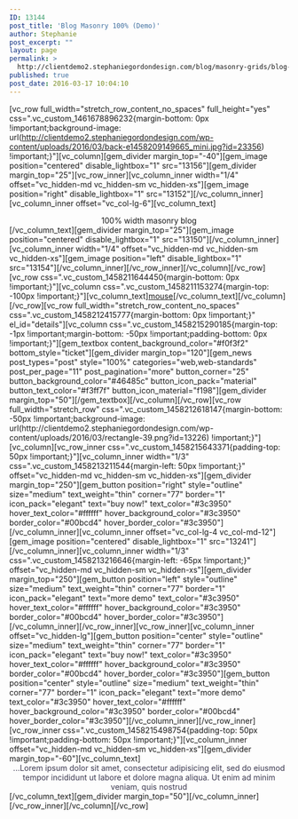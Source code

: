 ```yaml
---
ID: 13144
post_title: 'Blog Masonry 100% (Demo)'
author: Stephanie
post_excerpt: ""
layout: page
permalink: >
  http://clientdemo2.stephaniegordondesign.com/blog/masonry-grids/blog-masonry-100/
published: true
post_date: 2016-03-17 10:04:10
---
```

[vc_row full_width="stretch_row_content_no_spaces" full_height="yes" css=".vc_custom_1461678896232{margin-bottom: 0px !important;background-image: url(http://clientdemo2.stephaniegordondesign.com/wp-content/uploads/2016/03/back-e1458209149665_mini.jpg?id=23356) !important;}"][vc_column][gem_divider margin_top="-40"][gem_image position="centered" disable_lightbox="1" src="13156"][gem_divider margin_top="25"][vc_row_inner][vc_column_inner width="1/4" offset="vc_hidden-md vc_hidden-sm vc_hidden-xs"][gem_image position="right" disable_lightbox="1" src="13152"][/vc_column_inner][vc_column_inner offset="vc_col-lg-6"][vc_column_text]
<div class="title-h1" style="text-align: center;"><span class="light">100% width masonry blog</span></div>
[/vc_column_text][gem_divider margin_top="25"][gem_image position="centered" disable_lightbox="1" src="13150"][/vc_column_inner][vc_column_inner width="1/4" offset="vc_hidden-md vc_hidden-sm vc_hidden-xs"][gem_image position="left" disable_lightbox="1" src="13154"][/vc_column_inner][/vc_row_inner][/vc_column][/vc_row][vc_row css=".vc_custom_1458211644450{margin-bottom: 0px !important;}"][vc_column css=".vc_custom_1458211153274{margin-top: -100px !important;}"][vc_column_text]<a class="mouse-scroll scroll-to-anchor" href="#details">mouse</a>[/vc_column_text][/vc_column][/vc_row][vc_row full_width="stretch_row_content_no_spaces" css=".vc_custom_1458212415777{margin-bottom: 0px !important;}" el_id="details"][vc_column css=".vc_custom_1458215290185{margin-top: -1px !important;margin-bottom: -50px !important;padding-bottom: 0px !important;}"][gem_textbox content_background_color="#f0f3f2" bottom_style="ticket"][gem_divider margin_top="120"][gem_news post_types="post" style="100%" categories="web,web-standards" post_per_page="11" post_pagination="more" button_corner="25" button_background_color="#46485c" button_icon_pack="material" button_text_color="#f3ff7f" button_icon_material="f198"][gem_divider margin_top="50"][/gem_textbox][/vc_column][/vc_row][vc_row full_width="stretch_row" css=".vc_custom_1458212618147{margin-bottom: -50px !important;background-image: url(http://clientdemo2.stephaniegordondesign.com/wp-content/uploads/2016/03/rectangle-39.png?id=13226) !important;}"][vc_column][vc_row_inner css=".vc_custom_1458215643371{padding-top: 50px !important;}"][vc_column_inner width="1/3" css=".vc_custom_1458213211544{margin-left: 50px !important;}" offset="vc_hidden-md vc_hidden-sm vc_hidden-xs"][gem_divider margin_top="250"][gem_button position="right" style="outline" size="medium" text_weight="thin" corner="77" border="1" icon_pack="elegant" text="buy now!" text_color="#3c3950" hover_text_color="#ffffff" hover_background_color="#3c3950" border_color="#00bcd4" hover_border_color="#3c3950"][/vc_column_inner][vc_column_inner offset="vc_col-lg-4 vc_col-md-12"][gem_image position="centered" disable_lightbox="1" src="13241"][/vc_column_inner][vc_column_inner width="1/3" css=".vc_custom_1458213216646{margin-left: -65px !important;}" offset="vc_hidden-md vc_hidden-sm vc_hidden-xs"][gem_divider margin_top="250"][gem_button position="left" style="outline" size="medium" text_weight="thin" corner="77" border="1" icon_pack="elegant" text="more demo" text_color="#3c3950" hover_text_color="#ffffff" hover_background_color="#3c3950" border_color="#00bcd4" hover_border_color="#3c3950"][/vc_column_inner][/vc_row_inner][vc_row_inner][vc_column_inner offset="vc_hidden-lg"][gem_button position="center" style="outline" size="medium" text_weight="thin" corner="77" border="1" icon_pack="elegant" text="buy now!" text_color="#3c3950" hover_text_color="#ffffff" hover_background_color="#3c3950" border_color="#00bcd4" hover_border_color="#3c3950"][gem_button position="center" style="outline" size="medium" text_weight="thin" corner="77" border="1" icon_pack="elegant" text="more demo" text_color="#3c3950" hover_text_color="#ffffff" hover_background_color="#3c3950" border_color="#00bcd4" hover_border_color="#3c3950"][/vc_column_inner][/vc_row_inner][vc_row_inner css=".vc_custom_1458215498754{padding-top: 50px !important;padding-bottom: 50px !important;}"][vc_column_inner offset="vc_hidden-md vc_hidden-sm vc_hidden-xs"][gem_divider margin_top="-60"][vc_column_text]
<div class="styled-subtitle" style="text-align: center; max-width: 600px; margin: 0 auto;"><span style="color: #3c3950;">...Lorem ipsum dolor sit amet, consectetur adipisicing elit, sed do eiusmod tempor incididunt ut labore et dolore magna aliqua. Ut enim ad minim veniam, quis nostrud</span></div>
[/vc_column_text][gem_divider margin_top="50"][/vc_column_inner][/vc_row_inner][/vc_column][/vc_row]